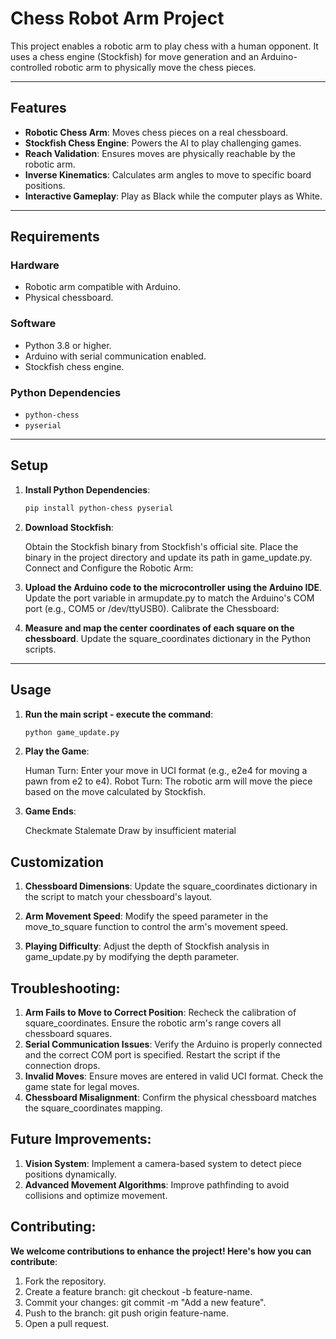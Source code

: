 # Chess Robot Arm Project

This project enables a robotic arm to play chess with a human opponent. It uses a chess engine (Stockfish) for move generation and an Arduino-controlled robotic arm to physically move the chess pieces.

---

## Features

- **Robotic Chess Arm**: Moves chess pieces on a real chessboard.
- **Stockfish Chess Engine**: Powers the AI to play challenging games.
- **Reach Validation**: Ensures moves are physically reachable by the robotic arm.
- **Inverse Kinematics**: Calculates arm angles to move to specific board positions.
- **Interactive Gameplay**: Play as Black while the computer plays as White.

---

## Requirements

### Hardware
- Robotic arm compatible with Arduino.
- Physical chessboard.

### Software
- Python 3.8 or higher.
- Arduino with serial communication enabled.
- Stockfish chess engine.

### Python Dependencies
- `python-chess`
- `pyserial`

---

## Setup

1. **Install Python Dependencies**:
   ```bash
   pip install python-chess pyserial
2. **Download Stockfish**:

    Obtain the Stockfish binary from Stockfish's official site.
    Place the binary in the project directory and update its path in game_update.py.
    Connect and Configure the Robotic Arm:

3. **Upload the Arduino code to the microcontroller using the Arduino IDE**.
    Update the port variable in armupdate.py to match the Arduino's COM port (e.g., COM5 or /dev/ttyUSB0).
    Calibrate the Chessboard:

4. **Measure and map the center coordinates of each square on the chessboard**.
    Update the square_coordinates dictionary in the Python scripts.

---

## Usage

1. **Run the main script - execute the command**:
   ```bash
   python game_update.py
2. **Play the Game**:

    Human Turn: Enter your move in UCI format (e.g., e2e4 for moving a pawn from e2 to e4).
    Robot Turn: The robotic arm will move the piece based on the move calculated by Stockfish.

3. **Game Ends**:

    Checkmate
    Stalemate
    Draw by insufficient material

## Customization

1. **Chessboard Dimensions**: Update the square_coordinates dictionary in the script to match your chessboard's layout.

2. **Arm Movement Speed**: Modify the speed parameter in the move_to_square function to control the arm's movement speed.

3. **Playing Difficulty**: Adjust the depth of Stockfish analysis in game_update.py by modifying the depth parameter.


## Troubleshooting:

1. **Arm Fails to Move to Correct Position**:
    Recheck the calibration of square_coordinates.
    Ensure the robotic arm's range covers all chessboard squares.
2. **Serial Communication Issues**:
    Verify the Arduino is properly connected and the correct COM port is specified.
    Restart the script if the connection drops.
3. **Invalid Moves**:
    Ensure moves are entered in valid UCI format.
    Check the game state for legal moves.
4. **Chessboard Misalignment**:
    Confirm the physical chessboard matches the square_coordinates mapping.


## Future Improvements:

1. **Vision System**: Implement a camera-based system to detect piece positions dynamically.
2. **Advanced Movement Algorithms**: Improve pathfinding to avoid collisions and optimize movement.


## Contributing:
**We welcome contributions to enhance the project! Here's how you can contribute**:

1. Fork the repository.
2. Create a feature branch: git checkout -b feature-name.
3. Commit your changes: git commit -m "Add a new feature".
4. Push to the branch: git push origin feature-name.
5. Open a pull request.



